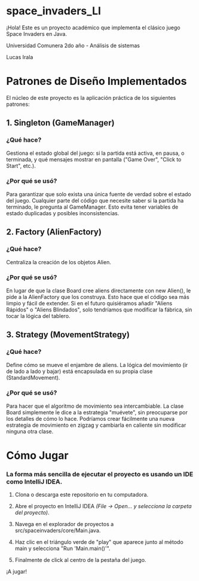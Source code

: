 # space_invaders_LI

¡Hola! Este es un proyecto académico que implementa el clásico juego Space Invaders en Java.

Universidad Comunera
2do año - Análisis de sistemas

Lucas Irala

# Patrones de Diseño Implementados

El núcleo de este proyecto es la aplicación práctica de los siguientes patrones:

## 1. Singleton (GameManager)

### ¿Qué hace? 
Gestiona el estado global del juego: si la partida está activa, en pausa, o terminada, y qué mensajes mostrar en pantalla ("Game Over", "Click to Start", etc.).

### ¿Por qué se usó? 
Para garantizar que solo exista una única fuente de verdad sobre el estado del juego. Cualquier parte del código que necesite saber si la partida ha terminado, le pregunta al GameManager. Esto evita tener variables de estado duplicadas y posibles inconsistencias.

## 2. Factory (AlienFactory)

### ¿Qué hace? 
Centraliza la creación de los objetos Alien.

### ¿Por qué se usó? 
En lugar de que la clase Board cree aliens directamente con new Alien(), le pide a la AlienFactory que los construya. Esto hace que el código sea más limpio y fácil de extender. Si en el futuro quisiéramos añadir "Aliens Rápidos" o "Aliens Blindados", solo tendríamos que modificar la fábrica, sin tocar la lógica del tablero.

## 3. Strategy (MovementStrategy)

### ¿Qué hace? 
Define cómo se mueve el enjambre de aliens. La lógica del movimiento (ir de lado a lado y bajar) está encapsulada en su propia clase (StandardMovement).

### ¿Por qué se usó? 
Para hacer que el algoritmo de movimiento sea intercambiable. La clase Board simplemente le dice a la estrategia "muévete", sin preocuparse por los detalles de cómo lo hace. Podríamos crear fácilmente una nueva estrategia de movimiento en zigzag y cambiarla en caliente sin modificar ninguna otra clase.

# Cómo Jugar

### La forma más sencilla de ejecutar el proyecto es usando un IDE como IntelliJ IDEA.

1. Clona o descarga este repositorio en tu computadora.

2. Abre el proyecto en IntelliJ IDEA *(File -> Open... y selecciona la carpeta del proyecto)*.

3. Navega en el explorador de proyectos a src/spaceinvaders/core/Main.java.

4. Haz clic en el triángulo verde de "play" que aparece junto al método main y selecciona "Run 'Main.main()'".

5. Finalmente de click al centro de la pestaña del juego.

¡A jugar!
